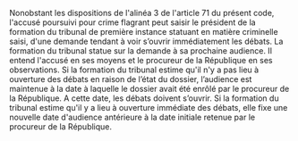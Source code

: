 Nonobstant les dispositions de l'alinéa 3 de l'article 71 du présent code, l'accusé poursuivi pour crime flagrant peut saisir le président de la formation du tribunal de première instance statuant en matière criminelle saisi, d'une demande tendant à voir s’ouvrir immédiatement les débats. La formation du tribunal statue sur la demande à sa prochaine audience. Il entend l'accusé en ses moyens et le procureur de la République en ses observations.
Si la formation du tribunal estime qu'il n'y a pas lieu à ouverture des débats en raison de l’état du dossier, l’audience est maintenue à la date à laquelle le dossier avait été enrôlé par le procureur de la République. A cette date, les débats doivent s’ouvrir.
Si la formation du tribunal estime qu'il y a lieu à ouverture immédiate des débats, elle fixe une nouvelle date d'audience antérieure à la date initiale retenue par le procureur de la République.